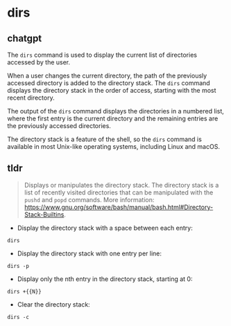 # dirs 
## chatgpt 
The `dirs` command is used to display the current list of directories accessed by the user. 

When a user changes the current directory, the path of the previously accessed directory is added to the directory stack. The `dirs` command displays the directory stack in the order of access, starting with the most recent directory.

The output of the `dirs` command displays the directories in a numbered list, where the first entry is the current directory and the remaining entries are the previously accessed directories.

The directory stack is a feature of the shell, so the `dirs` command is available in most Unix-like operating systems, including Linux and macOS. 

## tldr 
 
> Displays or manipulates the directory stack.
> The directory stack is a list of recently visited directories that can be manipulated with the `pushd` and `popd` commands.
> More information: <https://www.gnu.org/software/bash/manual/bash.html#Directory-Stack-Builtins>.

- Display the directory stack with a space between each entry:

`dirs`

- Display the directory stack with one entry per line:

`dirs -p`

- Display only the nth entry in the directory stack, starting at 0:

`dirs +{{N}}`

- Clear the directory stack:

`dirs -c`
